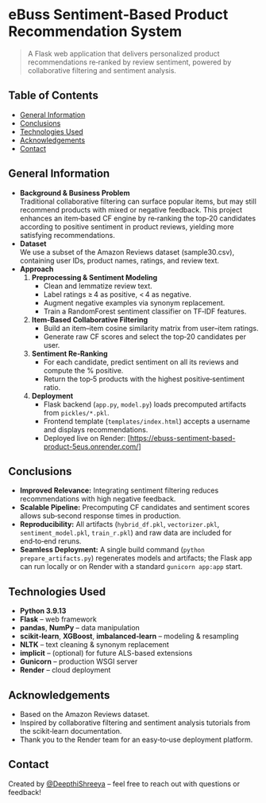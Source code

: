 # eBuss Sentiment‑Based Product Recommendation System
> A Flask web application that delivers personalized product recommendations re‑ranked by review sentiment, powered by collaborative filtering and sentiment analysis.

## Table of Contents
* [General Information](#general-information)
* [Conclusions](#conclusions)
* [Technologies Used](#technologies-used)
* [Acknowledgements](#acknowledgements)
* [Contact](#contact)

## General Information
- **Background & Business Problem**  
  Traditional collaborative filtering can surface popular items, but may still recommend products with mixed or negative feedback. This project enhances an item‑based CF engine by re‑ranking the top‑20 candidates according to positive sentiment in product reviews, yielding more satisfying recommendations.
- **Dataset**  
  We use a subset of the Amazon Reviews dataset (sample30.csv), containing user IDs, product names, ratings, and review text.
- **Approach**  
  1. **Preprocessing & Sentiment Modeling**  
     - Clean and lemmatize review text.  
     - Label ratings ≥ 4 as positive, < 4 as negative.  
     - Augment negative examples via synonym replacement.  
     - Train a RandomForest sentiment classifier on TF‑IDF features.  
  2. **Item‑Based Collaborative Filtering**  
     - Build an item–item cosine similarity matrix from user–item ratings.  
     - Generate raw CF scores and select the top‑20 candidates per user.  
  3. **Sentiment Re‑Ranking**  
     - For each candidate, predict sentiment on all its reviews and compute the % positive.  
     - Return the top‑5 products with the highest positive‑sentiment ratio.  
  4. **Deployment**  
     - Flask backend (`app.py`, `model.py`) loads precomputed artifacts from `pickles/*.pkl`.  
     - Frontend template (`templates/index.html`) accepts a username and displays recommendations.  
     - Deployed live on Render: [https://ebuss-sentiment-based-product-5eus.onrender.com/]

## Conclusions
- **Improved Relevance:** Integrating sentiment filtering reduces recommendations with high negative feedback.  
- **Scalable Pipeline:** Precomputing CF candidates and sentiment scores allows sub‑second response times in production.  
- **Reproducibility:** All artifacts (`hybrid_df.pkl`, `vectorizer.pkl`, `sentiment_model.pkl`, `train_r.pkl`) and raw data are included for end‑to‑end reruns.  
- **Seamless Deployment:** A single build command (`python prepare_artifacts.py`) regenerates models and artifacts; the Flask app can run locally or on Render with a standard `gunicorn app:app` start.

## Technologies Used
- **Python 3.9.13**  
- **Flask** – web framework  
- **pandas**, **NumPy** – data manipulation  
- **scikit‑learn**, **XGBoost**, **imbalanced‑learn** – modeling & resampling  
- **NLTK** – text cleaning & synonym replacement  
- **implicit** – (optional) for future ALS-based extensions  
- **Gunicorn** – production WSGI server  
- **Render** – cloud deployment  

## Acknowledgements
- Based on the Amazon Reviews dataset.  
- Inspired by collaborative filtering and sentiment analysis tutorials from the scikit‑learn documentation.  
- Thank you to the Render team for an easy‑to‑use deployment platform.

## Contact
Created by [@DeepthiShreeya](https://github.com/DeepthiShreeya) – feel free to reach out with questions or feedback!
